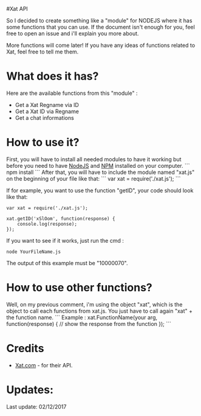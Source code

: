 #Xat API

<p>So I decided to create something like a "module" for NODEJS where it has some functions that you can use. If the document isn't enough for you, feel free to open an issue and i'll explain you more about.</p>
<p>More functions will come later! If you have any ideas of functions related to Xat, feel free to tell me them.</p>

<h1>What does it has?</h1>

<p>Here are the available functions from this "module" :</p>

<ul>
    <li>Get a Xat Regname via ID</li>
    <li>Get a Xat ID via Regname</li>
    <li>Get a chat informations</li>
</ul>

<h1>How to use it?</h1>
First, you will have to install all needed modules to have it working but before you need to have <a href="https://nodejs.org/en/">NodeJS</a> and <a href="https://www.npmjs.com/">NPM</a> installed on your computer.
```
npm install
```
After that, you will have to include the module named "xat.js" on the beginning of your file like that:
```
var xat = require('./xat.js');
```

If for example, you want to use the function "getID", your code should look like that: 
```
var xat = require('./xat.js');

xat.getID('xSlOom', function(response) {
    console.log(response);
});
```
If you want to see if it works, just run the cmd : 
```
node YourFileName.js
```
The output of this example must be "10000070".

<h1>How to use other functions?</h1>
Well, on my previous comment, i'm using the object "xat", which is the object to call each functions from xat.js.
You just have to call again "xat" + the function name.
```
Example : 
xat.FunctionName(your arg, function(response) {
    // show the response from the function
});
```
<h1>Credits</h1>
<ul>
    <li><a href="http://xat.com/">Xat.com</a> - for their API.</li>
</ul>

<h1>Updates:</h1>
<p>Last update: 02/12/2017</p>
